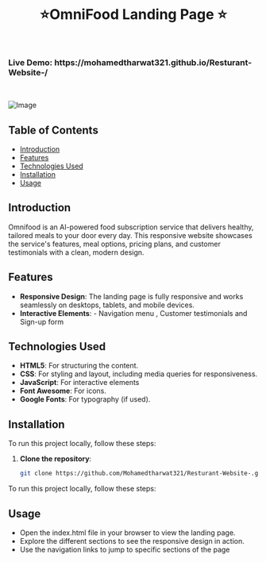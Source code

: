 <h1 align="center"> ⭐️OmniFood Landing Page ⭐️ </h1> <br>
 <h3 algin="center"> Live Demo: https://mohamedtharwat321.github.io/Resturant-Website-/ </h3> <br>


![Image](https://github.com/user-attachments/assets/646bf4c5-b2cd-425a-8efa-70217acb99ef)


## Table of Contents

- [Introduction](#introduction)
- [Features](#features)
- [Technologies Used](#technologies-used)
- [Installation](#installation)
- [Usage](#usage)


## Introduction
Omnifood is an AI-powered food subscription service that delivers healthy, tailored meals to your door every day. This responsive website showcases the service's features, meal options, pricing plans, and customer testimonials with a clean, modern design. <br>


## Features
- **Responsive Design**: The landing page is fully responsive and works seamlessly on desktops, tablets, and mobile devices.
- **Interactive Elements**:  - Navigation menu , Customer testimonials and Sign-up form

  

## Technologies Used
- **HTML5**: For structuring the content.
- **CSS**: For styling and layout, including media queries for responsiveness.
- **JavaScript**: For interactive elements
- **Font Awesome**: For icons.
- **Google Fonts**: For typography (if used).

## Installation
To run this project locally, follow these steps:

1. **Clone the repository**:
   ```bash
   git clone https://github.com/Mohamedtharwat321/Resturant-Website-.git
To run this project locally, follow these steps:

## Usage
  - Open the index.html file in your browser to view the landing page.
  - Explore the different sections to see the responsive design in action.
  - Use the navigation links to jump to specific sections of the page
